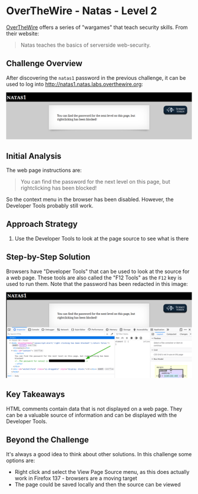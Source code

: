 # OverTheWire - Natas - Level 2

[OverTheWire](https://overthewire.org) offers a series of "wargames" that teach
security skills. From their website:

> Natas teaches the basics of serverside web-security.

## Challenge Overview

After discovering the `natas1` password in the previous challenge, it can be
used to log into http://natas1.natas.labs.overthewire.org:

![The main page](images/level_02/00_main_page.png)

## Initial Analysis

The web page instructions are:

> You can find the password for the next level on this page, but rightclicking
> has been blocked!

So the context menu in the browser has been disabled. However, the Developer
Tools probably still work.

## Approach Strategy

1. Use the Developer Tools to look at the page source to see what is there

## Step-by-Step Solution

Browsers have "Developer Tools" that can be used to look at the source for a web
page. These tools are also called the "F12 Tools" as the `F12` key is used to
run them. Note that the password has been redacted in this image:

![Developer Tools (password redacted)](images/level_02/01_developer_tools.png)

## Key Takeaways

HTML comments contain data that is not displayed on a web page. They can be a
valuable source of information and can be displayed with the Developer Tools.

## Beyond the Challenge

It's always a good idea to think about other solutions. In this challenge some
options are:

- Right click and select the View Page Source menu, as this does actually work
  in Firefox 137 - browsers are a moving target
- The page could be saved locally and then the source can be viewed
